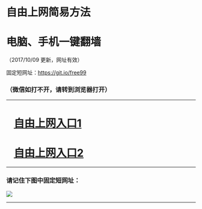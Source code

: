 ﻿# 自由上网简易方法

# 电脑、手机一键翻墙

（2017/10/09 更新，网址有效）

固定短网址：https://git.io/free99

### （微信如打不开，请转到浏览器打开）


***





# &nbsp;&nbsp; <a href="http://ft2976326282.fwq-tz-1001.info/fwqtz01.html?t=10090019219 " target="_blank">自由上网入口1</a>
# &nbsp;&nbsp; <a href="http://ft3168727379.fwq-tz-1002.info/fwqtz02.html?t=100900113977 " target="_blank">自由上网入口2</a>
***

### 请记住下图中固定短网址：

<img src="https://s3-us-west-2.amazonaws.com/fwq-1001/yjfq-20170905okok.png" /> 


***


